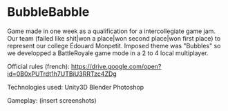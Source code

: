 # BubbleBabble
Game made in one week as a qualification for a intercollegiate game jam. Our team (failed like shit|won a place|won second place|won first place) to represent our college Édouard Monpetit. Imposed theme was "Bubbles" so we developped a BattleRoyale game mode in a 2 to 4 local multiplayer.

Official rules (french): https://drive.google.com/open?id=0B0xPUTrdt1h7UTBiU3RRTzc4ZDg

Technologies used:
Unity3D
Blender
Photoshop

Gameplay:
(insert screenshots)
